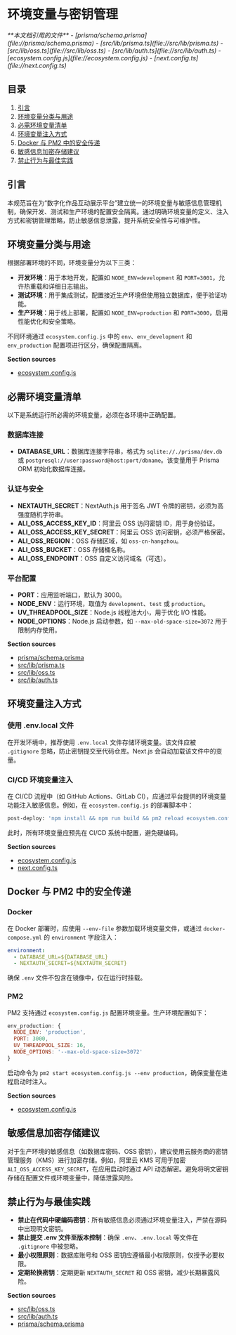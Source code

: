 # 环境变量与密钥管理

<cite>
**本文档引用的文件**  
- [prisma/schema.prisma](file://prisma/schema.prisma)
- [src/lib/prisma.ts](file://src/lib/prisma.ts)
- [src/lib/oss.ts](file://src/lib/oss.ts)
- [src/lib/auth.ts](file://src/lib/auth.ts)
- [ecosystem.config.js](file://ecosystem.config.js)
- [next.config.ts](file://next.config.ts)
</cite>

## 目录
1. [引言](#引言)
2. [环境变量分类与用途](#环境变量分类与用途)
3. [必需环境变量清单](#必需环境变量清单)
4. [环境变量注入方式](#环境变量注入方式)
5. [Docker 与 PM2 中的安全传递](#docker-与-pm2-中的安全传递)
6. [敏感信息加密存储建议](#敏感信息加密存储建议)
7. [禁止行为与最佳实践](#禁止行为与最佳实践)

## 引言

本规范旨在为“数字化作品互动展示平台”建立统一的环境变量与敏感信息管理机制，确保开发、测试和生产环境的配置安全隔离。通过明确环境变量的定义、注入方式和密钥管理策略，防止敏感信息泄露，提升系统安全性与可维护性。

## 环境变量分类与用途

根据部署环境的不同，环境变量分为以下三类：

- **开发环境**：用于本地开发，配置如 `NODE_ENV=development` 和 `PORT=3001`，允许热重载和详细日志输出。
- **测试环境**：用于集成测试，配置接近生产环境但使用独立数据库，便于验证功能。
- **生产环境**：用于线上部署，配置如 `NODE_ENV=production` 和 `PORT=3000`，启用性能优化和安全策略。

不同环境通过 `ecosystem.config.js` 中的 `env`、`env_development` 和 `env_production` 配置项进行区分，确保配置隔离。

**Section sources**
- [ecosystem.config.js](file://ecosystem.config.js#L1-L128)

## 必需环境变量清单

以下是系统运行所必需的环境变量，必须在各环境中正确配置。

### 数据库连接
- **DATABASE_URL**：数据库连接字符串，格式为 `sqlite://./prisma/dev.db` 或 `postgresql://user:password@host:port/dbname`。该变量用于 Prisma ORM 初始化数据库连接。

### 认证与安全
- **NEXTAUTH_SECRET**：NextAuth.js 用于签名 JWT 令牌的密钥，必须为高强度随机字符串。
- **ALI_OSS_ACCESS_KEY_ID**：阿里云 OSS 访问密钥 ID，用于身份验证。
- **ALI_OSS_ACCESS_KEY_SECRET**：阿里云 OSS 访问密钥，必须严格保密。
- **ALI_OSS_REGION**：OSS 存储区域，如 `oss-cn-hangzhou`。
- **ALI_OSS_BUCKET**：OSS 存储桶名称。
- **ALI_OSS_ENDPOINT**：OSS 自定义访问域名（可选）。

### 平台配置
- **PORT**：应用监听端口，默认为 3000。
- **NODE_ENV**：运行环境，取值为 `development`、`test` 或 `production`。
- **UV_THREADPOOL_SIZE**：Node.js 线程池大小，用于优化 I/O 性能。
- **NODE_OPTIONS**：Node.js 启动参数，如 `--max-old-space-size=3072` 用于限制内存使用。

**Section sources**
- [prisma/schema.prisma](file://prisma/schema.prisma#L1-L164)
- [src/lib/prisma.ts](file://src/lib/prisma.ts#L1-L51)
- [src/lib/oss.ts](file://src/lib/oss.ts#L1-L303)
- [src/lib/auth.ts](file://src/lib/auth.ts#L1-L72)

## 环境变量注入方式

### 使用 .env.local 文件
在开发环境中，推荐使用 `.env.local` 文件存储环境变量。该文件应被 `.gitignore` 忽略，防止密钥提交至代码仓库。Next.js 会自动加载该文件中的变量。

### CI/CD 环境变量注入
在 CI/CD 流程中（如 GitHub Actions、GitLab CI），应通过平台提供的环境变量功能注入敏感信息。例如，在 `ecosystem.config.js` 的部署脚本中：
```bash
post-deploy: 'npm install && npm run build && pm2 reload ecosystem.config.js --env production'
```
此时，所有环境变量应预先在 CI/CD 系统中配置，避免硬编码。

**Section sources**
- [ecosystem.config.js](file://ecosystem.config.js#L1-L128)
- [next.config.ts](file://next.config.ts#L1-L103)

## Docker 与 PM2 中的安全传递

### Docker
在 Docker 部署时，应使用 `--env-file` 参数加载环境变量文件，或通过 `docker-compose.yml` 的 `environment` 字段注入：
```yaml
environment:
  - DATABASE_URL=${DATABASE_URL}
  - NEXTAUTH_SECRET=${NEXTAUTH_SECRET}
```
确保 `.env` 文件不包含在镜像中，仅在运行时挂载。

### PM2
PM2 支持通过 `ecosystem.config.js` 配置环境变量。生产环境配置如下：
```js
env_production: {
  NODE_ENV: 'production',
  PORT: 3000,
  UV_THREADPOOL_SIZE: 16,
  NODE_OPTIONS: '--max-old-space-size=3072'
}
```
启动命令为 `pm2 start ecosystem.config.js --env production`，确保变量在进程启动时注入。

**Section sources**
- [ecosystem.config.js](file://ecosystem.config.js#L1-L128)

## 敏感信息加密存储建议

对于生产环境的敏感信息（如数据库密码、OSS 密钥），建议使用云服务商的密钥管理服务（KMS）进行加密存储。例如，阿里云 KMS 可用于加密 `ALI_OSS_ACCESS_KEY_SECRET`，在应用启动时通过 API 动态解密。避免将明文密钥存储在配置文件或环境变量中，降低泄露风险。

## 禁止行为与最佳实践

- **禁止在代码中硬编码密钥**：所有敏感信息必须通过环境变量注入，严禁在源码中出现明文密钥。
- **禁止提交 .env 文件至版本控制**：确保 `.env`、`.env.local` 等文件在 `.gitignore` 中被忽略。
- **最小权限原则**：数据库账号和 OSS 密钥应遵循最小权限原则，仅授予必要权限。
- **定期轮换密钥**：定期更新 `NEXTAUTH_SECRET` 和 OSS 密钥，减少长期暴露风险。

**Section sources**
- [src/lib/oss.ts](file://src/lib/oss.ts#L1-L303)
- [src/lib/auth.ts](file://src/lib/auth.ts#L1-L72)
- [prisma/schema.prisma](file://prisma/schema.prisma#L1-L164)